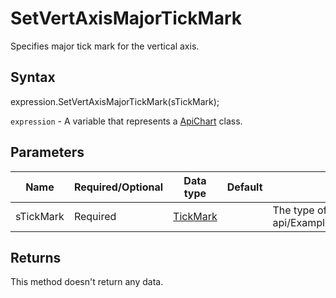 # SetVertAxisMajorTickMark

Specifies major tick mark for the vertical axis.

## Syntax

expression.SetVertAxisMajorTickMark(sTickMark);

`expression` - A variable that represents a [ApiChart](../ApiChart.md) class.

## Parameters

| **Name** | **Required/Optional** | **Data type** | **Default** | **Description** |
| ------------- | ------------- | ------------- | ------------- | ------------- |
| sTickMark | Required | [TickMark](../../Enumeration/TickMark.md) |  | The type of tick mark appearance.* @see office-js-api/Examples/{Editor}/ApiChart/Methods/SetVertAxisMajorTickMark.js |

## Returns

This method doesn't return any data.